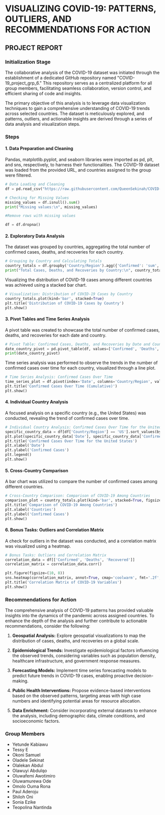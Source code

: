 # VISUALIZING COVID-19: PATTERNS, OUTLIERS, AND RECOMMENDATIONS FOR ACTION

## PROJECT REPORT

### Initialization Stage

The collaborative analysis of the COVID-19 dataset was initiated through the establishment of a dedicated GitHub repository named "COVID-19_project_grp_6." This repository serves as a centralized platform for all group members, facilitating seamless collaboration, version control, and efficient sharing of code and insights.

The primary objective of this analysis is to leverage data visualization techniques to gain a comprehensive understanding of COVID-19 trends across selected countries. The dataset is meticulously explored, and patterns, outliers, and actionable insights are derived through a series of data analysis and visualization steps.

### Steps

#### 1. Data Preparation and Cleaning

Pandas, matplotlib.pyplot, and seaborn libraries were imported as pd, plt, and sns, respectively, to harness their functionalities. The COVID-19 dataset was loaded from the provided URL, and countries assigned to the group were filtered.

```python
# Data Loading and Cleaning
df = pd.read_csv("https://raw.githubusercontent.com/QueenSekinah/COVID-19_project_grp_6/main/full_grouped%20-%20full_grouped.csv")

# Checking for Missing Values
missing_values = df.isnull().sum()
print("Missing values:\n", missing_values)

#Remove rows with missing values

df = df.dropna()
```

#### 2. Exploratory Data Analysis

The dataset was grouped by countries, aggregating the total number of confirmed cases, deaths, and recoveries for each country.

```python
# Grouping by Country and Calculating Totals
country_totals = df.groupby('Country/Region').agg({'Confirmed': 'sum', 'Deaths': 'sum', 'Recovered': 'sum'})
print("Total Cases, Deaths, and Recoveries by Country:\n", country_totals)
```

Visualizing the distribution of COVID-19 cases among different countries was achieved using a stacked bar chart.

```python
# Visualization: Distribution of COVID-19 Cases by Country
country_totals.plot(kind='bar', stacked=True)
plt.title('Distribution of COVID-19 Cases by Country')
plt.show()
```

#### 3. Pivot Tables and Time Series Analysis

A pivot table was created to showcase the total number of confirmed cases, deaths, and recoveries for each date and country.

```python
# Pivot Table: Confirmed Cases, Deaths, and Recoveries by Date and Country
date_country_pivot = pd.pivot_table(df, values=['Confirmed', 'Deaths', 'Recovered'], index=['Date', 'Country/Region'], aggfunc='sum').reset_index()
print(date_country_pivot)
```

Time series analysis was performed to observe the trends in the number of confirmed cases over time for each country, visualized through a line plot.

```python
# Time Series Analysis: Confirmed Cases Over Time
time_series_plot = df.pivot(index='Date', columns='Country/Region', values='Confirmed').plot(figsize=(12, 8))
plt.title('Confirmed Cases Over Time (Cumulative)')
plt.show()
```

#### 4. Individual Country Analysis

A focused analysis on a specific country (e.g., the United States) was conducted, revealing the trend of confirmed cases over time.

```python
# Individual Country Analysis: Confirmed Cases Over Time for the United States
specific_country_data = df[df['Country/Region'] == 'US'].sort_values(by='Date')
plt.plot(specific_country_data['Date'], specific_country_data['Confirmed'], label='US')
plt.title('Confirmed Cases Over Time for the United States')
plt.xlabel('Date')
plt.ylabel('Confirmed Cases')
plt.legend()
plt.show()
```

#### 5. Cross-Country Comparison

A bar chart was utilized to compare the number of confirmed cases among different countries.

```python
# Cross-Country Comparison: Comparison of COVID-19 Among Countries
comparison_plot = country_totals.plot(kind='bar', stacked=True, figsize=(12, 8))
plt.title('Comparison of COVID-19 Among Countries')
plt.xlabel('Countries')
plt.ylabel('Confirmed Cases')
plt.show()
```

#### 6. Bonus Tasks: Outliers and Correlation Matrix

A check for outliers in the dataset was conducted, and a correlation matrix was visualized using a heatmap.

```python
# Bonus Tasks: Outliers and Correlation Matrix
correlation_data = df[['Confirmed', 'Deaths', 'Recovered']]
correlation_matrix = correlation_data.corr()

plt.figure(figsize=(10, 8))
sns.heatmap(correlation_matrix, annot=True, cmap='coolwarm', fmt='.2f', linewidths=.5)
plt.title('Correlation Matrix of COVID-19 Variables')
plt.show()
```

### Recommendations for Action

The comprehensive analysis of COVID-19 patterns has provided valuable insights into the dynamics of the pandemic across assigned countries. To enhance the depth of the analysis and further contribute to actionable recommendations, consider the following:

1. **Geospatial Analysis:** Explore geospatial visualizations to map the distribution of cases, deaths, and recoveries on a global scale.

2. **Epidemiological Trends:** Investigate epidemiological factors influencing the observed trends, considering variables such as population density, healthcare infrastructure, and government response measures.

3. **Forecasting Models:** Implement time series forecasting models to predict future trends in COVID-19 cases, enabling proactive decision-making.

4. **Public Health Interventions:** Propose evidence-based interventions based on the observed patterns, targeting areas with high case numbers and identifying potential areas for resource allocation.

5. **Data Enrichment:** Consider incorporating external datasets to enhance the analysis, including demographic data, climate conditions, and socioeconomic factors.

### Group Members

- Yetunde Kabiawu
- Tessy E
- Okoni Samuel
- Oladele Sekinat
- Olalekan Abdul
- Olawuyi Abdulqo
- Oluwafemi Awotimiro
- Oluwamurewa Ode
- Omolo Ouma Rona
- Paul Aderoju
- Shiloh Oni
- Sonia Ezike
- Teopolina Nantinda
